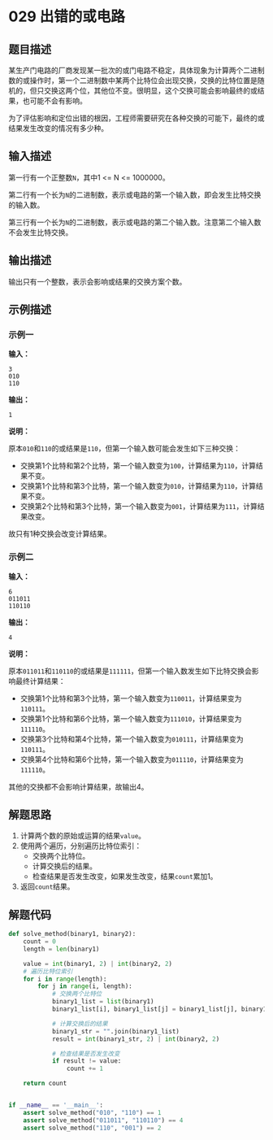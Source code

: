 # 029 出错的或电路

## 题目描述

某生产门电路的厂商发现某一批次的或门电路不稳定，具体现象为计算两个二进制数的或操作时，第一个二进制数中某两个比特位会出现交换，交换的比特位置是随机的，但只交换这两个位，其他位不变。很明显，这个交换可能会影响最终的或结果，也可能不会有影响。

为了评估影响和定位出错的根因，工程师需要研究在各种交换的可能下，最终的或结果发生改变的情况有多少种。

## 输入描述

第一行有一个正整数`N`，其中1 <= N <= 1000000。

第二行有一个长为`N`的二进制数，表示或电路的第一个输入数，即会发生比特交换的输入数。

第三行有一个长为`N`的二进制数，表示或电路的第二个输入数。注意第二个输入数不会发生比特交换。

## 输出描述

输出只有一个整数，表示会影响或结果的交换方案个数。

## 示例描述

### 示例一

**输入：**

```text
3
010
110
```

**输出：**

```text
1
```

**说明：**

原本`010`和`110`的或结果是`110`，但第一个输入数可能会发生如下三种交换：

- 交换第1个比特和第2个比特，第一个输入数变为`100`，计算结果为`110`，计算结果不变。
- 交换第1个比特和第3个比特，第一个输入数变为`010`，计算结果为`110`，计算结果不变。  
- 交换第2个比特和第3个比特，第一个输入数变为`001`，计算结果为`111`，计算结果改变。

故只有1种交换会改变计算结果。

### 示例二

**输入：**

```text
6
011011
110110
```

**输出：**

```text
4
```

**说明：**

原本`011011`和`110110`的或结果是`111111`，但第一个输入数发生如下比特交换会影响最终计算结果：

- 交换第1个比特和第3个比特，第一个输入数变为`110011`，计算结果变为`110111`。
- 交换第1个比特和第6个比特，第一个输入数变为`111010`，计算结果变为`111110`。
- 交换第3个比特和第4个比特，第一个输入数变为`010111`，计算结果变为`110111`。
- 交换第4个比特和第6个比特，第一个输入数变为`011110`，计算结果变为`111110`。

其他的交换都不会影响计算结果，故输出4。

## 解题思路

1. 计算两个数的原始或运算的结果`value`。
2. 使用两个遍历，分别遍历比特位索引：
    - 交换两个比特位。
    - 计算交换后的结果。
    - 检查结果是否发生改变，如果发生改变，结果`count`累加1。
3. 返回`count`结果。    

## 解题代码

```Python
def solve_method(binary1, binary2):
    count = 0
    length = len(binary1)

    value = int(binary1, 2) | int(binary2, 2)
    # 遍历比特位索引
    for i in range(length):
        for j in range(i, length):
            # 交换两个比特位
            binary1_list = list(binary1)
            binary1_list[i], binary1_list[j] = binary1_list[j], binary1_list[i]

            # 计算交换后的结果
            binary1_str = "".join(binary1_list)
            result = int(binary1_str, 2) | int(binary2, 2)

            # 检查结果是否发生改变
            if result != value:
                count += 1

    return count


if __name__ == '__main__':
    assert solve_method("010", "110") == 1
    assert solve_method("011011", "110110") == 4
    assert solve_method("110", "001") == 2
```



